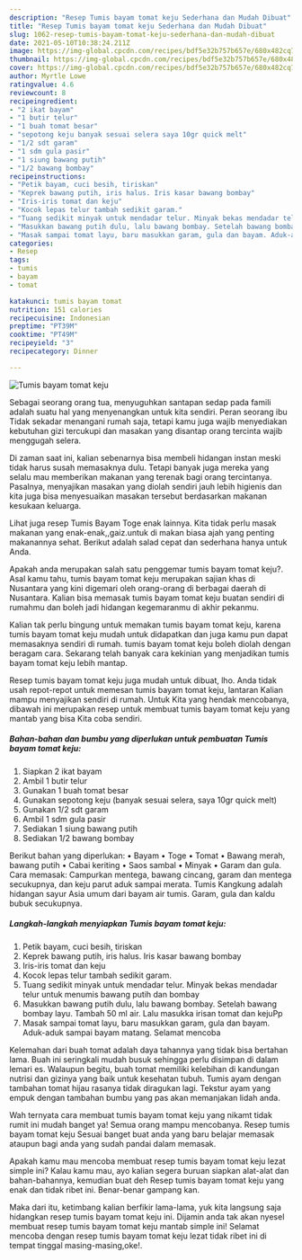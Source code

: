 ```yaml
---
description: "Resep Tumis bayam tomat keju Sederhana dan Mudah Dibuat"
title: "Resep Tumis bayam tomat keju Sederhana dan Mudah Dibuat"
slug: 1062-resep-tumis-bayam-tomat-keju-sederhana-dan-mudah-dibuat
date: 2021-05-10T10:38:24.211Z
image: https://img-global.cpcdn.com/recipes/bdf5e32b757b657e/680x482cq70/tumis-bayam-tomat-keju-foto-resep-utama.jpg
thumbnail: https://img-global.cpcdn.com/recipes/bdf5e32b757b657e/680x482cq70/tumis-bayam-tomat-keju-foto-resep-utama.jpg
cover: https://img-global.cpcdn.com/recipes/bdf5e32b757b657e/680x482cq70/tumis-bayam-tomat-keju-foto-resep-utama.jpg
author: Myrtle Lowe
ratingvalue: 4.6
reviewcount: 8
recipeingredient:
- "2 ikat bayam"
- "1 butir telur"
- "1 buah tomat besar"
- "sepotong keju banyak sesuai selera saya 10gr quick melt"
- "1/2 sdt garam"
- "1 sdm gula pasir"
- "1 siung bawang putih"
- "1/2 bawang bombay"
recipeinstructions:
- "Petik bayam, cuci besih, tiriskan"
- "Keprek bawang putih, iris halus. Iris kasar bawang bombay"
- "Iris-iris tomat dan keju"
- "Kocok lepas telur tambah sedikit garam."
- "Tuang sedikit minyak untuk mendadar telur. Minyak bekas mendadar telur untuk menumis bawang putih dan bombay"
- "Masukkan bawang putih dulu, lalu bawang bombay. Setelah bawang bombay layu. Tambah 50 ml air. Lalu masukka irisan tomat dan kejuPp"
- "Masak sampai tomat layu, baru masukkan garam, gula dan bayam. Aduk-aduk sampai bayam matang. Selamat mencoba"
categories:
- Resep
tags:
- tumis
- bayam
- tomat

katakunci: tumis bayam tomat 
nutrition: 151 calories
recipecuisine: Indonesian
preptime: "PT39M"
cooktime: "PT49M"
recipeyield: "3"
recipecategory: Dinner

---
```



![Tumis bayam tomat keju](https://img-global.cpcdn.com/recipes/bdf5e32b757b657e/680x482cq70/tumis-bayam-tomat-keju-foto-resep-utama.jpg)

Sebagai seorang orang tua, menyuguhkan santapan sedap pada famili adalah suatu hal yang menyenangkan untuk kita sendiri. Peran seorang ibu Tidak sekadar menangani rumah saja, tetapi kamu juga wajib menyediakan kebutuhan gizi tercukupi dan masakan yang disantap orang tercinta wajib menggugah selera.

Di zaman  saat ini, kalian sebenarnya bisa membeli hidangan instan meski tidak harus susah memasaknya dulu. Tetapi banyak juga mereka yang selalu mau memberikan makanan yang terenak bagi orang tercintanya. Pasalnya, menyajikan masakan yang diolah sendiri jauh lebih higienis dan kita juga bisa menyesuaikan masakan tersebut berdasarkan makanan kesukaan keluarga. 

Lihat juga resep Tumis Bayam Toge enak lainnya. Kita tidak perlu masak makanan yang enak-enak,,gaiz.untuk di makan biasa ajah yang penting makanannya sehat. Berikut adalah salad cepat dan sederhana hanya untuk Anda.

Apakah anda merupakan salah satu penggemar tumis bayam tomat keju?. Asal kamu tahu, tumis bayam tomat keju merupakan sajian khas di Nusantara yang kini digemari oleh orang-orang di berbagai daerah di Nusantara. Kalian bisa memasak tumis bayam tomat keju buatan sendiri di rumahmu dan boleh jadi hidangan kegemaranmu di akhir pekanmu.

Kalian tak perlu bingung untuk memakan tumis bayam tomat keju, karena tumis bayam tomat keju mudah untuk didapatkan dan juga kamu pun dapat memasaknya sendiri di rumah. tumis bayam tomat keju boleh diolah dengan beragam cara. Sekarang telah banyak cara kekinian yang menjadikan tumis bayam tomat keju lebih mantap.

Resep tumis bayam tomat keju juga mudah untuk dibuat, lho. Anda tidak usah repot-repot untuk memesan tumis bayam tomat keju, lantaran Kalian mampu menyajikan sendiri di rumah. Untuk Kita yang hendak mencobanya, dibawah ini merupakan resep untuk membuat tumis bayam tomat keju yang mantab yang bisa Kita coba sendiri.

<!--inarticleads1-->

##### Bahan-bahan dan bumbu yang diperlukan untuk pembuatan Tumis bayam tomat keju:

1. Siapkan 2 ikat bayam
1. Ambil 1 butir telur
1. Gunakan 1 buah tomat besar
1. Gunakan sepotong keju (banyak sesuai selera, saya 10gr quick melt)
1. Gunakan 1/2 sdt garam
1. Ambil 1 sdm gula pasir
1. Sediakan 1 siung bawang putih
1. Sediakan 1/2 bawang bombay


Berikut bahan yang diperlukan: • Bayam • Toge • Tomat • Bawang merah, bawang putih • Cabai keriting • Saos sambal • Minyak • Garam dan gula. Cara memasak: Campurkan mentega, bawang cincang, garam dan mentega secukupnya, dan keju parut aduk sampai merata. Tumis Kangkung adalah hidangan sayur Asia umum dari bayam air tumis. Garam, gula dan kaldu bubuk secukupnya. 

<!--inarticleads2-->

##### Langkah-langkah menyiapkan Tumis bayam tomat keju:

1. Petik bayam, cuci besih, tiriskan
1. Keprek bawang putih, iris halus. Iris kasar bawang bombay
1. Iris-iris tomat dan keju
1. Kocok lepas telur tambah sedikit garam.
1. Tuang sedikit minyak untuk mendadar telur. Minyak bekas mendadar telur untuk menumis bawang putih dan bombay
1. Masukkan bawang putih dulu, lalu bawang bombay. Setelah bawang bombay layu. Tambah 50 ml air. Lalu masukka irisan tomat dan kejuPp
1. Masak sampai tomat layu, baru masukkan garam, gula dan bayam. Aduk-aduk sampai bayam matang. Selamat mencoba


Kelemahan dari buah tomat adalah daya tahannya yang tidak bisa bertahan lama. Buah ini seringkali mudah busuk sehingga perlu disimpan di dalam lemari es. Walaupun begitu, buah tomat memiliki kelebihan di kandungan nutrisi dan gizinya yang baik untuk kesehatan tubuh. Tumis ayam dengan tambahan tomat hijau rasanya tidak diragukan lagi. Tekstur ayam yang empuk dengan tambahan bumbu yang pas akan memanjakan lidah anda. 

Wah ternyata cara membuat tumis bayam tomat keju yang nikamt tidak rumit ini mudah banget ya! Semua orang mampu mencobanya. Resep tumis bayam tomat keju Sesuai banget buat anda yang baru belajar memasak ataupun bagi anda yang sudah pandai dalam memasak.

Apakah kamu mau mencoba membuat resep tumis bayam tomat keju lezat simple ini? Kalau kamu mau, ayo kalian segera buruan siapkan alat-alat dan bahan-bahannya, kemudian buat deh Resep tumis bayam tomat keju yang enak dan tidak ribet ini. Benar-benar gampang kan. 

Maka dari itu, ketimbang kalian berfikir lama-lama, yuk kita langsung saja hidangkan resep tumis bayam tomat keju ini. Dijamin anda tak akan nyesel membuat resep tumis bayam tomat keju mantab simple ini! Selamat mencoba dengan resep tumis bayam tomat keju lezat tidak ribet ini di tempat tinggal masing-masing,oke!.

